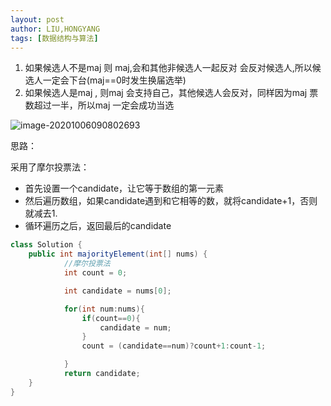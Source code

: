 ```yaml
---
layout: post
author: LIU,HONGYANG
tags: [数据结构与算法]
---
```




1. 如果候选人不是maj 则 maj,会和其他非候选人一起反对 会反对候选人,所以候选人一定会下台(maj==0时发生换届选举)
2. 如果候选人是maj , 则maj 会支持自己，其他候选人会反对，同样因为maj 票数超过一半，所以maj 一定会成功当选



![image-20201006090802693](https://tva1.sinaimg.cn/large/007S8ZIlgy1gjfcavwr3yj30p20k20uf.jpg)

思路：

采用了摩尔投票法：

- 首先设置一个candidate，让它等于数组的第一元素
- 然后遍历数组，如果candidate遇到和它相等的数，就将candidate+1，否则就减去1.
- 循环遍历之后，返回最后的candidate





```java
class Solution {
    public int majorityElement(int[] nums) {
            //摩尔投票法
            int count = 0;

            int candidate = nums[0];

            for(int num:nums){
                if(count==0){
                    candidate = num;
                }
                count = (candidate==num)?count+1:count-1;

            }
            return candidate;
    }
}
```
